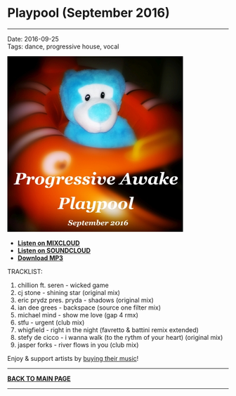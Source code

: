 # Playpool (September 2016)  

----

Date: 2016-09-25    
Tags: dance, progressive house, vocal    

[![Progressive Awake: Playpool (September 2016)](./images/playpool-september-2016.jpg)](https://www.mixcloud.com/progressiveawake/playpool-september-2016/)
  
* [**Listen on MIXCLOUD**](http://www.mixcloud.com/progressiveawake/playpool-september-2016/)  
* [**Listen on SOUNDCLOUD**](https://soundcloud.com/progressive-awake/playpool-september-2016/)  
* [**Download MP3**](https://1drv.ms/u/s!Alo3H0XlzdZxgW9fRhK6BaRHljuX?e=bDamuY)  
  
TRACKLIST:  

01. chillion ft. seren - wicked game   
02. cj stone - shining star (original mix)  
03. eric prydz pres. pryda - shadows (original mix)  
04. ian dee grees - backspace (source one filter mix)  
05. michael mind - show me love (gap 4 rmx)  
06. stfu - urgent (club mix)  
07. whigfield - right in the night (favretto & battini remix extended)  
08. stefy de cicco - i wanna walk (to the rythm of your heart) (original mix)  
09. jasper forks - river flows in you (club mix)  


Enjoy & support artists by [buying their music](http://beatport.com)!

----

[**BACK TO MAIN PAGE**](./README.md)

---- 
